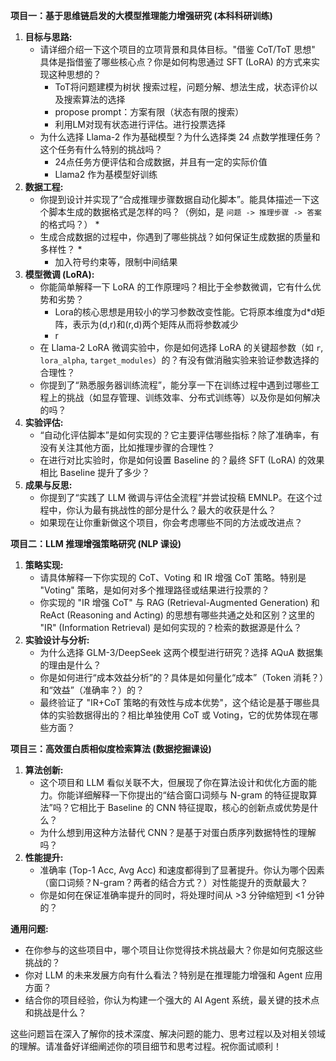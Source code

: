 



**项目一：基于思维链启发的大模型推理能力增强研究 (本科科研训练)**

1.  **目标与思路:**
    *   请详细介绍一下这个项目的立项背景和具体目标。"借鉴 CoT/ToT 思想" 具体是指借鉴了哪些核心点？你是如何构思通过 SFT (LoRA) 的方式来实现这种思想的？
        *   ToT将问题建模为树状 搜索过程，问题分解、想法生成，状态评价以及搜索算法的选择
        *   propose prompt：方案有限（状态有限的搜索）
        *   利用LM对现有状态进行评估。进行投票选择
    *   为什么选择 Llama-2 作为基础模型？为什么选择类 24 点数学推理任务？这个任务有什么特别的挑战吗？
        *   24点任务方便评估和合成数据，并且有一定的实际价值
        *   Llama2 作为基模型好训练
2.  **数据工程:**
    *   你提到设计并实现了“合成推理步骤数据自动化脚本”。能具体描述一下这个脚本生成的数据格式是怎样的吗？（例如，是 `问题 -> 推理步骤 -> 答案` 的格式吗？）
        *   
    *   生成合成数据的过程中，你遇到了哪些挑战？如何保证生成数据的质量和多样性？
        *   
        *   加入符号约束等，限制中间结果
3.  **模型微调 (LoRA):**
    *   你能简单解释一下 LoRA 的工作原理吗？相比于全参数微调，它有什么优势和劣势？
        *   Lora的核心思想是用较小的学习参数改变性能。它将原本维度为d*d矩阵，表示为(d,r)和(r,d)两个矩阵从而将参数减少
        *   r
    *   在 Llama-2 LoRA 微调实验中，你是如何选择 LoRA 的关键超参数（如 `r`, `lora_alpha`, `target_modules`）的？有没有做消融实验来验证参数选择的合理性？
    *   你提到了“熟悉服务器训练流程”，能分享一下在训练过程中遇到过哪些工程上的挑战（如显存管理、训练效率、分布式训练等）以及你是如何解决的吗？
4.  **实验评估:**
    *   “自动化评估脚本”是如何实现的？它主要评估哪些指标？除了准确率，有没有关注其他方面，比如推理步骤的合理性？
    *   在进行对比实验时，你是如何设置 Baseline 的？最终 SFT (LoRA) 的效果相比 Baseline 提升了多少？
5.  **成果与反思:**
    *   你提到了“实践了 LLM 微调与评估全流程”并尝试投稿 EMNLP。在这个过程中，你认为最有挑战性的部分是什么？最大的收获是什么？
    *   如果现在让你重新做这个项目，你会考虑哪些不同的方法或改进点？

**项目二：LLM 推理增强策略研究 (NLP 课设)**

1.  **策略实现:**
    *   请具体解释一下你实现的 CoT、Voting 和 IR 增强 CoT 策略。特别是 "Voting" 策略，是如何对多个推理路径或结果进行投票的？
    *   你实现的 "IR 增强 CoT" 与 RAG (Retrieval-Augmented Generation) 和 ReAct (Reasoning and Acting) 的思想有哪些共通之处和区别？这里的 "IR" (Information Retrieval) 是如何实现的？检索的数据源是什么？
2.  **实验设计与分析:**
    *   为什么选择 GLM-3/DeepSeek 这两个模型进行研究？选择 AQuA 数据集的理由是什么？
    *   你是如何进行“成本效益分析”的？具体是如何量化“成本”（Token 消耗？）和“效益”（准确率？）的？
    *   最终验证了 "IR+CoT 策略的有效性与成本优势"，这个结论是基于哪些具体的实验数据得出的？相比单独使用 CoT 或 Voting，它的优势体现在哪些方面？

**项目三：高效蛋白质相似度检索算法 (数据挖掘课设)**

1.  **算法创新:**
    *   这个项目和 LLM 看似关联不大，但展现了你在算法设计和优化方面的能力。你能详细解释一下你提出的“结合窗口词频与 N-gram 的特征提取算法”吗？它相比于 Baseline 的 CNN 特征提取，核心的创新点或优势是什么？
    *   为什么想到用这种方法替代 CNN？是基于对蛋白质序列数据特性的理解吗？
2.  **性能提升:**
    *   准确率 (Top-1 Acc, Avg Acc) 和速度都得到了显著提升。你认为哪个因素（窗口词频？N-gram？两者的结合方式？）对性能提升的贡献最大？
    *   你是如何在保证准确率提升的同时，将处理时间从 >3 分钟缩短到 <1 分钟的？

**通用问题:**

*   在你参与的这些项目中，哪个项目让你觉得技术挑战最大？你是如何克服这些挑战的？
*   你对 LLM 的未来发展方向有什么看法？特别是在推理能力增强和 Agent 应用方面？
*   结合你的项目经验，你认为构建一个强大的 AI Agent 系统，最关键的技术点和挑战是什么？

这些问题旨在深入了解你的技术深度、解决问题的能力、思考过程以及对相关领域的理解。请准备好详细阐述你的项目细节和思考过程。祝你面试顺利！